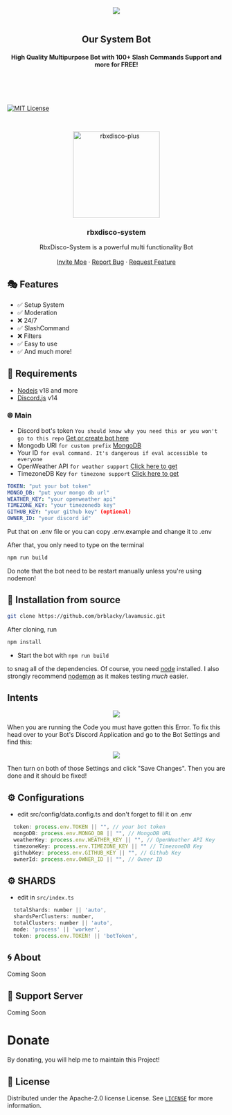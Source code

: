 <center><img src="https://capsule-render.vercel.app/api?type=waving&color=gradient&height=200&section=header&text=RbxDisco-System&fontSize=80&fontAlignY=35&animation=twinkling&fontColor=gradient" /></center>
<br>
<h2 align="center">Our System Bot</h2>
<h4 align="center">High Quality Multipurpose Bot with 100+ Slash Commands Support and more for FREE!</h4>
<p align="center">
<br />
<br />
<br />

[![MIT License][license-shield]][license-url]

<!-- PROJECT LOGO -->
<br />
<p align="center">
  <a href="https://github.com/jo-project/RbxDisco-System">
    <img src="https://cdn.discordapp.com/attachments/1072938695956643920/1080604791069220874/Logo.png" alt="rbxdisco-plus" width="200" height="200">
  </a>

  <h3 align="center">rbxdisco-system</h3>

  <p align="center">
    RbxDisco-System is a powerful multi functionality Bot
    <br />
    <br />
    <a href="https://discord.com/api/oauth2/authorize?client_id=1070643822041772035&permissions=8&scope=bot">Invite Moe</a>
    ·
    <a href="https://github.com/jo-project/RbxDisco-System/issues">Report Bug</a>
    ·
    <a href="https://github.com/jo-project/RbxDisco-System/issues">Request Feature</a>
  </p>
</p>

## 🎭 Features

- ✅ Setup System
- ✅ Moderation
- ❌ 24/7
- ✅ SlashCommand
- ❌ Filters
- ✅ Easy to use
- ✅ And much more!

## 📎 Requirements

- [Nodejs](https://nodejs.org/en/) v18 and more
- [Discord.js](https://github.com/discordjs/discord.js/) v14

### 🌐 Main

- Discord bot's
  token `You should know why you need this or you won't go to this repo` [Get or create bot here](https://discord.com/developers/applications)
- Mongodb
  URI `for custom prefix` [MongoDB](https://account.mongodb.com/account/login)
- Your ID `for eval command. It's dangerous if eval accessible to everyone`
- OpenWeather API `for weather support` [Click here to get](https://openweathermap.org/home/sign_in)
- TimezoneDB Key `for timezone support` [Click here to get](https://timezonedb.com/)

<!-- INSTALL -->

```yaml
TOKEN: "put your bot token"
MONGO_DB: "put your mongo db url"
WEATHER_KEY: "your openweather api"
TIMEZONE_KEY: "your timezonedb key"
GITHUB_KEY: "your github key" (optional)
OWNER_ID: "your discord id"
```

Put that on .env file or you can copy .env.example and change it to .env

After that, you only need to type on the terminal

```bash
npm run build
```

Do note that the bot need to be restart manually unless you're using nodemon!

## 🚀 Installation from source

```bash
git clone https://github.com/brblacky/lavamusic.git
```

After cloning, run

```bash
npm install
```

- Start the bot with `npm run build`

to snag all of the dependencies. Of course, you need [node](https://nodejs.org/en/) installed. I also strongly recommend [nodemon](https://www.npmjs.com/package/nodemon) as it makes testing _much_ easier.

## Intents

<p align="center">
  <a href="https://github.com/jo-project/rbxdiscord-system">
    <img src="https://media.discordapp.net/attachments/848492641585725450/894114853382410260/unknown.png">

  </a>
</p>
When you are running the Code you must have gotten this Error. To fix this head over to your Bot's Discord Application and go to the Bot Settings and find this:

<p align="center">
  <a href="https://github.com/jo-project/rbxdiscord-system">
    <img src="https://user-images.githubusercontent.com/50886682/196232974-d9cfc18c-92c5-43bd-b1bc-ff1cae3df701.png">

  </a>
</p>
Then turn on both of those Settings and click "Save Changes". Then you are done and it should be fixed!
<!-- CONFIGURATION -->

## ⚙️ Configurations

- edit src/config/data.config.ts and don't forget to fill it on .env

```js
  token: process.env.TOKEN || "", // your bot token
  mongoDB: process.env.MONGO_DB || "", // MongoDB URL
  weatherKey: process.env.WEATHER_KEY || "", // OpenWeather API Key
  timezoneKey: process.env.TIMEZONE_KEY || "" // TimezoneDB Key
  githubKey: process.env.GITHUB_KEY || "", // Github Key
  ownerId: process.env.OWNER_ID || "", // Owner ID
```

## ⚙️ SHARDS

- edit in `src/index.ts`

```js
  totalShards: number || 'auto',
  shardsPerClusters: number,
  totalClusters: number || 'auto',
  mode: 'process' || 'worker',
  token: process.env.TOKEN! || 'botToken',
```

<!-- ABOUT THE PROJECT -->

## 🌀 About
Coming Soon

## 💌 Support Server
Coming Soon

# Donate

By donating, you will help me to maintain this Project!

<!-- LICENSE -->

## 🔐 License

Distributed under the Apache-2.0 license License. See [`LICENSE`](https://github.com/jo-project/rbxdisco-system/blob/main/LICENSE) for more information.

[version-shield]: https://img.shields.io/github/package-json/v/brblacky/lavamusic?style=for-the-badge
[version-url]: https://github.com/brblacky/lavamusic
[contributors-shield]: https://img.shields.io/github/contributors/brblacky/lavamusic.svg?style=for-the-badge
[contributors-url]: https://github.com/brblacky/lavamusic/graphs/contributors
[forks-shield]: https://img.shields.io/github/forks/brblacky/lavamusic.svg?style=for-the-badge
[forks-url]: https://github.com/brblacky/lavamusic/network/members
[stars-shield]: https://img.shields.io/github/stars/brblacky/lavamusic.svg?style=for-the-badge
[stars-url]: https://github.com/brblacky/lavamusic/stargazers
[issues-shield]: https://img.shields.io/github/issues/brblacky/lavamusic.svg?style=for-the-badge
[issues-url]: https://github.com/brblacky/lavamusic/issues
[license-shield]: https://img.shields.io/github/license/brblacky/lavamusic.svg?style=for-the-badge
[license-url]: https://github.com/brblacky/lavamusic/blob/master/LICENSE
[spon-img]: https://media.discordapp.net/attachments/979364157541462066/982734017671606322/Vultr_Logo_Download_Vector.png